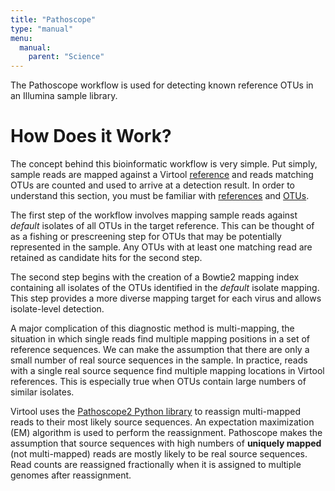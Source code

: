 ```yaml
---
title: "Pathoscope"
type: "manual"
menu:
  manual:
    parent: "Science"
---
```


The Pathoscope workflow is used for detecting known reference OTUs in an Illumina sample library.

# How Does it Work?

The concept behind this bioinformatic workflow is very simple. Put simply, sample reads are mapped against a Virtool [reference](/docs/manual/ref_references) and reads matching OTUs are counted and used to arrive at a detection result. In order to understand this section, you must be familiar with [references](/docs/manual/ref_references) and [OTUs](/docs/manual/ref_otus).

The first step of the workflow involves mapping sample reads against _default_ isolates of all OTUs in the target reference. This can be thought of as a fishing or prescreening step for OTUs that may be potentially represented in the sample. Any OTUs with at least one matching read are retained as candidate hits for the second step.

The second step begins with the creation of a Bowtie2 mapping index containing all isolates of the OTUs identified in the _default_ isolate mapping. This step provides a more diverse mapping target for each virus and allows isolate-level detection.

A major complication of this diagnostic method is multi-mapping, the situation in which single reads find multiple mapping positions in a set of reference sequences. We can make the assumption that there are only a small number of real source sequences in the sample. In practice, reads with a single real source sequence find multiple mapping locations in Virtool references. This is especially true when OTUs contain large numbers of similar isolates.

Virtool uses the [Pathoscope2 Python library](https://github.com/PathoScope/PathoScope) to reassign multi-mapped reads to their most likely source sequences. An expectation maximization (EM) algorithm is used to perform the reassignment. Pathoscope makes the assumption that source sequences with high numbers of **uniquely mapped** (not multi-mapped) reads are mostly likely to be real source sequences. Read counts are reassigned fractionally when it is assigned to multiple genomes after reassignment.
